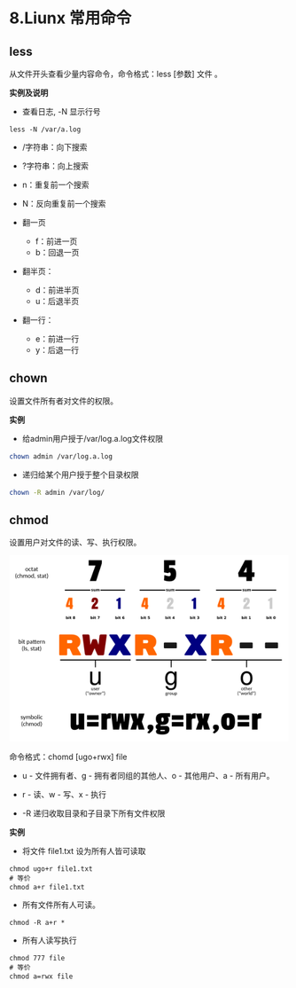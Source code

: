 # 8.Liunx 常用命令

## less

从文件开头查看少量内容命令，命令格式：less [参数] 文件 。

**实例及说明**

- 查看日志, -N 显示行号

```shell
less -N /var/a.log
```

- /字符串：向下搜索
- ?字符串：向上搜索

- n：重复前一个搜索
- N：反向重复前一个搜索
- 翻一页
  - f：前进一页
  - b：回退一页
- 翻半页：
  - d：前进半页
  - u：后退半页
- 翻一行：
  - e：前进一行
  - y：后退一行

## chown

设置文件所有者对文件的权限。

**实例**

- 给admin用户授于/var/log.a.log文件权限

```sh
chown admin /var/log.a.log
```

- 递归给某个用户授于整个目录权限

```sh
chown -R admin /var/log/
```



## chmod

设置用户对文件的读、写、执行权限。

![img](https://raw.githubusercontent.com/telzhou618/images/main/img/rwx-standard-unix-permission-bits.png)

命令格式：chomd  [ugo+rwx]  file

- u - 文件拥有者、g - 拥有者同组的其他人、o - 其他用户、a - 所有用户。

- r - 读、w - 写、x - 执行
- -R 递归收取目录和子目录下所有文件权限

**实例**

- 将文件 file1.txt 设为所有人皆可读取

```shell
chmod ugo+r file1.txt
# 等价
chmod a+r file1.txt
```

- 所有文件所有人可读。

```shell
chmod -R a+r *
```

- 所有人读写执行

```shell
chmod 777 file
# 等价
chmod a=rwx file
```

